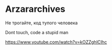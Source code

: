 # Arzararchives

Не трогайте, код тупого человека

Dont touch, code a stupid man


https://www.youtube.com/watch?v=kOZZghlCIhc

